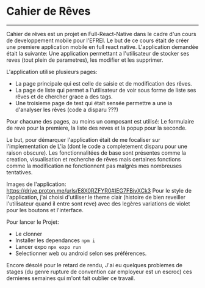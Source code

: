 # Cahier de Rêves
---

Cahier de rêves est un projet en Full-React-Native dans le cadre d'un cours de developpement mobile pour l'EFREI.
Le but de ce cours était de créer une premiere application mobile en full react native. L'application demandée était la suivante:
Une application permettant a l'utilisateur de stocker ses reves (tout plein de parametres), les modifier et les supprimer.

L'application utilise plusieurs pages: 
- La page principale qui est celle de saisie et de modification des rêves.
- La page de liste qui permet a l'utilisateur de voir sous forme de liste ses rêves et de chercher grace a des tags.
- Une troisieme page de test qui était sensée permettre a une ia d'analyser les rêves (code a disparu ???)

  
Pour chacune des pages, au moins un composant est utilisé: Le formulaire de reve pour la premiere, la liste des reves et la popup pour la seconde.

Le but, pour démarquer l'application était de me focaliser sur l'implementation de L'ia (dont le code a completement disparu pour une raison obscure).
Les fonctionnalitées de base sont présentes comme la creation, visualisation et recherche de rêves mais certaines fonctions comme la modification ne fonctionnent pas malgrès mes nombreuses tentatives.

Images de l'application:
https://drive.proton.me/urls/E8X0RZFYR0#IEG7FBivXCk3
Pour le style de l'application, j'ai choisi d'utiliser le theme clair (histoire de bien reveiller l'utilisateur quand il entre sont reve) avec des legères variations de violet pour les boutons et l'interface.
 
Pour lancer le Projet:
- Le clonner
- Installer les dependances `npm i`
- Lancer expo `npx expo run`
- Selectionner web ou android selon ses préférences.


Encore désolé pour le retard de rendu, J'ai eu quelques problemes de stages (du genre rupture de convention car employeur est un escroc) ces dernieres semaines qui m'ont fait oublier ce travail. 
